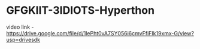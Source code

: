 # GFGKIIT-3IDIOTS-Hyperthon

video link - 
https://drive.google.com/file/d/1lePht0vA7SY056i6cmvFfiFIk19xmx-G/view?usp=drivesdk
